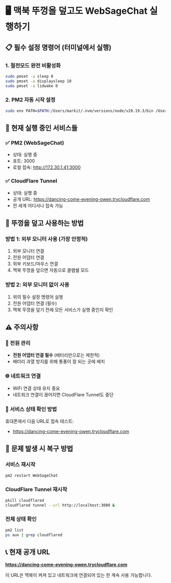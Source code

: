 # 🖥️ 맥북 뚜껑을 덮고도 WebSageChat 실행하기

## 📋 필수 설정 명령어 (터미널에서 실행)

### 1. 절전모드 완전 비활성화
```bash
sudo pmset -a sleep 0
sudo pmset -a displaysleep 10
sudo pmset -a lidwake 0
```

### 2. PM2 자동 시작 설정
```bash
sudo env PATH=$PATH:/Users/markit/.nvm/versions/node/v20.19.3/bin /Users/markit/.nvm/versions/node/v20.19.3/lib/node_modules/pm2/bin/pm2 startup launchd -u markit --hp /Users/markit
```

## 🔧 현재 실행 중인 서비스들

### ✅ PM2 (WebSageChat)
- 상태: 실행 중
- 포트: 3000
- 로컬 접속: http://172.30.1.41:3000

### ✅ CloudFlare Tunnel
- 상태: 실행 중
- 공개 URL: https://dancing-come-evening-owen.trycloudflare.com
- 전 세계 어디서나 접속 가능

## 🎯 뚜껑을 덮고 사용하는 방법

### 방법 1: 외부 모니터 사용 (가장 안정적)
1. 외부 모니터 연결
2. 전원 어댑터 연결
3. 외부 키보드/마우스 연결
4. 맥북 뚜껑을 덮으면 자동으로 클램쉘 모드

### 방법 2: 외부 모니터 없이 사용
1. 위의 필수 설정 명령어 실행
2. 전원 어댑터 연결 (필수)
3. 맥북 뚜껑을 덮기 전에 모든 서비스가 실행 중인지 확인

## ⚠️ 주의사항

### 🔋 전원 관리
- **전원 어댑터 연결 필수** (배터리만으로는 제한적)
- 배터리 과열 방지를 위해 통풍이 잘 되는 곳에 배치

### 🌐 네트워크 연결
- WiFi 연결 상태 유지 중요
- 네트워크 연결이 끊어지면 CloudFlare Tunnel도 중단

### 📱 서비스 상태 확인 방법
휴대폰에서 다음 URL로 접속 테스트:
- https://dancing-come-evening-owen.trycloudflare.com

## 🔄 문제 발생 시 복구 방법

### 서비스 재시작
```bash
pm2 restart WebSageChat
```

### CloudFlare Tunnel 재시작
```bash
pkill cloudflared
cloudflared tunnel --url http://localhost:3000 &
```

### 전체 상태 확인
```bash
pm2 list
ps aux | grep cloudflared
```

## 📞 현재 공개 URL
**https://dancing-come-evening-owen.trycloudflare.com**

이 URL은 맥북이 켜져 있고 네트워크에 연결되어 있는 한 계속 사용 가능합니다.



